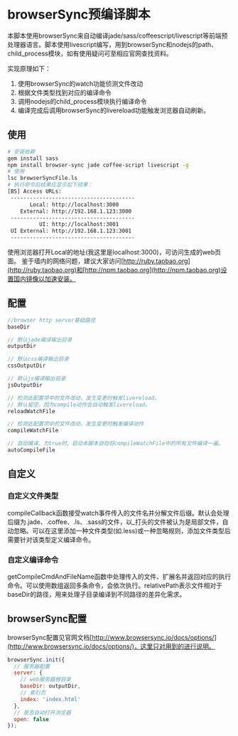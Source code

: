 # browserSync预编译脚本
本脚本使用browserSync来自动编译jade/sass/coffeescript/livescript等前端预处理器语言。脚本使用livescript编写，用到browserSync和nodejs的path、child_process模块，如有使用疑问可至相应官网查找资料。

实现原理如下：

1. 使用browserSync的watch功能侦测文件改动
2. 根据文件类型找到对应的编译命令
3. 调用nodejs的child_process模块执行编译命令
4. 编译完成后调用browserSync的livereload功能触发浏览器自动刷新。

## 使用
```bash
# 安装依赖
gem install sass
npm install browser-sync jade coffee-script livescript -g
# 使用
lsc browserSyncFile.ls
# 执行命令后结果应显示如下结果：
[BS] Access URLs:
 ---------------------------------------
       Local: http://localhost:3000
    External: http://192.168.1.123:3000
 ---------------------------------------
          UI: http://localhost:3001
 UI External: http://192.168.1.123:3001
 ---------------------------------------
```
使用浏览器打开Local的地址(我这里是localhost:3000)，可访问生成的web页面。
鉴于墙内的网络问题，建议大家访问[http://ruby.taobao.org](http://ruby.taobao.org)和[http://npm.taobao.org](http://npm.taobao.org)设置国内镜像以加速安装。

## 配置
```javascript
//browser http server基础路径
baseDir

// 默认jade编译输出目录
outputDir

// 默认css编译输出目录
cssOutputDir

// 默认js编译输出目录
jsOutputDir

// 检测此配置项中的文件改动，发生变更时触发livereload。
// 默认留空，因为compile动作会自动触发livereload。
reloadWatchFile

// 检测此配置项中的文件改动，发生变更时触发编译动作
compileWatchFile

// 自动编译，为true时。启动本脚本自动将compileWatchFile中的所有文件编译一遍。
autoCompileFile
```

## 自定义
### 自定义文件类型
compileCallback函数接受watch事件传入的文件名并分解文件后缀。默认会处理后缀为.jade、.coffee、.ls、.sass的文件，以_打头的文件被认为是局部文件，自动忽略。可以在这里添加一种文件类型(如.less)或一种忽略规则，添加文件类型后需要针对该类型定义编译命令。
### 自定义编译命令
getCompileCmdAndFileName函数中处理传入的文件、扩展名并返回对应的执行命令。可以使用数组返回多条命令，会依次执行。relativePath表示文件相对于baseDir的路径，用来处理子目录编译到不同路径的差异化需求。

## browserSync配置
browserSync配置见官网文档[http://www.browsersync.io/docs/options/](http://www.browsersync.io/docs/options/)，这里只对用到的进行说明。

```javascript
browserSync.init({
  // 服务器配置
  server: {
    // web服务器根目录
    baseDir: outputDir,
    // 索引页
    index: 'index.html'
  },
  // 是否自动打开浏览器
  open: false
});
```